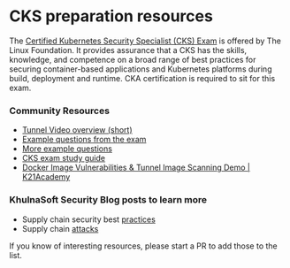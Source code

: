 # CKS preparation resources

The [Certified Kubernetes Security Specialist (CKS) Exam](https://training.linuxfoundation.org/certification/certified-kubernetes-security-specialist/) is offered by The Linux Foundation. It provides assurance that a CKS has the skills, knowledge, and competence on a broad range of best practices for securing container-based applications and Kubernetes platforms during build, deployment and runtime. CKA certification is required to sit for this exam.

### Community Resources

- [Tunnel Video overview (short)][overview]
- [Example questions from the exam][exam]
- [More example questions][questions]
- [CKS exam study guide][study-guide]
- [Docker Image Vulnerabilities & Tunnel Image Scanning Demo | K21Academy](https://youtu.be/gHz10UsEdys)

### KhulnaSoft Security Blog posts to learn more

- Supply chain security best [practices][supply-chain-best-practices]
- Supply chain [attacks][supply-chain-attacks]

If you know of interesting resources, please start a PR to add those to the list.

[overview]: https://youtu.be/2cjH6Zkieys
[exam]: https://jonathan18186.medium.com/certified-kubernetes-security-specialist-cks-preparation-part-7-supply-chain-security-9cf62c34cf6a
[questions]: https://github.com/kodekloudhub/certified-kubernetes-security-specialist-cks-course/blob/main/docs/06-Supply-Chain-Security/09-Scan-images-for-known-vulnerabilities-(Tunnel).md
[study-guide]: https://devopscube.com/cks-exam-guide-tips/
[supply-chain-best-practices]: https://blog.khulnasoft.com/supply-chain-security-best-practices
[supply-chain-attacks]: https://blog.khulnasoft.com/supply-chain-threats-using-container-images
